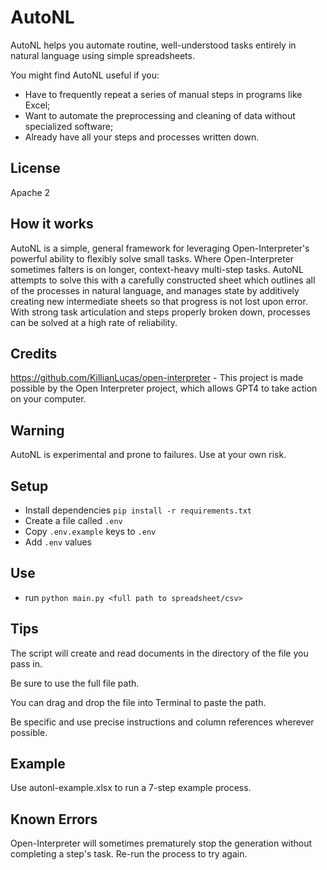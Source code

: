 # AutoNL

AutoNL helps you automate routine, well-understood tasks entirely in natural language using simple spreadsheets. 

You might find AutoNL useful if you:
   * Have to frequently repeat a series of manual steps in programs like Excel; 
   * Want to automate the preprocessing and cleaning of data without specialized software;
   * Already have all your steps and processes written down.

## License 
Apache 2

## How it works

AutoNL is a simple, general framework for leveraging Open-Interpreter's powerful ability to flexibly solve small tasks. Where Open-Interpreter sometimes falters is on longer, context-heavy multi-step tasks. AutoNL attempts to solve this with a carefully constructed sheet which outlines all of the processes in natural language, and manages state by additively creating new intermediate sheets so that progress is not lost upon error. With strong task articulation and steps properly broken down, processes can be solved at a high rate of reliability. 

## Credits
https://github.com/KillianLucas/open-interpreter - This project is made possible by the Open Interpreter project, which allows GPT4 to take action on your computer. 

## Warning

AutoNL is experimental and prone to failures. Use at your own risk. 

## Setup

- Install dependencies `pip install -r requirements.txt`
- Create a file called `.env`
- Copy `.env.example` keys to `.env`
- Add `.env` values

## Use

- run `python main.py <full path to spreadsheet/csv>`

## Tips

The script will create and read documents in the directory of the file you pass in.

Be sure to use the full file path.

You can drag and drop the file into Terminal to paste the path.

Be specific and use precise instructions and column references wherever possible. 

## Example 

Use autonl-example.xlsx to run a 7-step example process.

## Known Errors

Open-Interpreter will sometimes prematurely stop the generation without completing a step's task. Re-run the process to try again.
